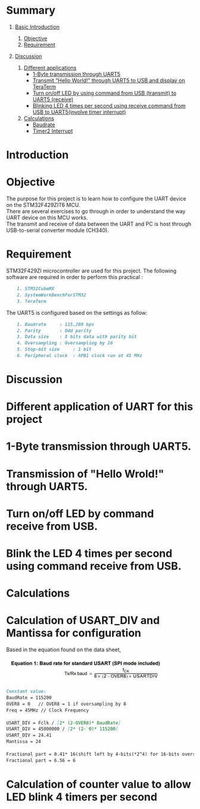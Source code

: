 # Summary
1. [Basic Introduction](#intro)
    1. [Objective](#obj)
    2. [Requirement](#req)

2. [Discussion](#disc)
    1. [Different applications](#diffApp)
        * [1-Byte transmission through UART5](#ex1)
        * [Transmit “Hello World!” through UART5 to USB and display on TeraTerm](#ex2)
        * [Turn on/off LED by using command from USB (transmit) to UART5 (receive)](#ex3)
        * [Blinking LED 4 times per second using receive command from USB to 
           UART5(involve timer interrupt)](#ex4)
    2. [Calculations](#calc)
        * [Baudrate](#baud)
        * [Timer2 Interrupt](#interruptTim2)

# <a name="intro"></a> Introduction
# <a name="obj"></a> Objective
The purpose for this project is to learn how to configure the UART device on the STM32F429ZIT6 MCU.  
There are several exercises to go through in order to understand the way UART device on this MCU works.  
The transmit and receive of data between the UART and PC is host through USB-to-serial converter module (CH340).

# <a name="req"></a> Requirement
STM32F429ZI microcontroller are used for this project.
The following software are required in order to perform this practical :
```md
    1. STM32CubeMX
    2. SystemWorkBenchForSTM32
    3. TeraTerm
```   
    
The UART5 is configured based on the settings as follow:
```md
    1. Baudrate     : 115,200 bps
    2. Parity       : Odd parity
    3. Data size    : 8 bits data with parity bit
    4. Oversampling : Oversampling by 16
    5. Stop-bit size     : 1 bit
    6. Peripheral clock  : APB1 clock run at 45 MHz
```

# <a name="disc"></a> Discussion
# <a name="diffApp"></a> Different application of UART for this project


# <a name="ex1"></a> 1-Byte transmission through UART5.
# <a name="ex2"></a> Transmission of "Hello Wrold!" through UART5.
# <a name="ex3"></a> Turn on/off LED by command receive from USB.
# <a name="ex4"></a> Blink the LED 4 times per second using command receive from USB.

# <a name="calc"></a> Calculations


# <a name="baud"></a> Calculation of USART_DIV and Mantissa for configuration
Based in the equation found on the data sheet,

![alt text](https://github.com/jason9829/STM32_USART/blob/master/Practical2AssignmentPic/BaudRateEquation.JPG)

```md
Constant value:
BaudRate = 115200
OVER8 = 0   // OVER8 = 1 if oversampling by 8
Freq = 45MHz // Clock Frequency

USART_DIV = Fclk / [2* (2-OVER8)* BaudRate]
USART_DIV = 45000000 / [2* (2- 0)* 115200]
USART_DIV = 24.41
Mantissa = 24

Fractional part = 0.41* 16(shift left by 4-bits(*2^4) for 16-bits oversampling, 8-bits oversampling shift left by 3-bits(*2^3)) 
Fractional part = 6.56 = 6

```

# <a name="interruptTim2"></a> Calculation of counter value to allow LED blink 4 timers per second


